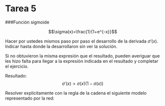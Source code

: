# Tarea 5 

###Función sigmoide

$$\sigma(x)=\frac{1}{1+e^{-x}}$$


Hacer por ustedes mismos paso por paso el desarrollo de la derivada $\sigma'(x)$. 
Indicar hasta donde la desarrollaron sin ver la solución. 

Si no obtuvieron la misma expresión que el resultado, pueden averiguar que les hizo falta para llegar a la expresión indicada en el resultado y completar el ejercicio.

Resultado:
$$\sigma'(x)=\sigma(x)(1-\sigma(x))$$

Resolver explicitamente con la regla de la cadena el siguiente modelo representado por la red:

